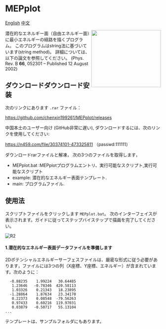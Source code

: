 # MEPplot
 [English](README.md)  [中文](README_CN.md)

<a href="https://explosion.ai"><img src="C:/Users/gaojl/Documents/GitHub/MEPplot/ui/Logo.png"  width="225" height="185" align="right" /></a>

潜在的なエネルギー面（自由エネルギー面）に最小エネルギーの経路を描くプログラム。 このプログラムはstring法に基づいています(string method)。 詳細については、以下の論文を参照してください。 (Phys. Rev. B **66**, 052301 – Published 12 August 2002) 

## ダウンロードダウンロード安装

次のリンクにあります `.rar` ファイル：

https://github.com/chenxin199261/MEPplot/releases

中国本土のユーザー向け (GitHub非常に遅い), ダウンロードするには、次のリンクを使用してください:

https://n459.com/file/30374101-473325811 （passwd:111111）

ダウンロードrarファイルと解凍， 次の3つのファイルを取得します，

* MEPplot.bat :MEPplotプログラムエントリ、実行可能なスクリプト,実行可能なスクリプト
* example: 潜在的なエネルギー表面テンプレート.
* main: プログラムファイル.

## 使用法

スクリプトファイルをクリックします `MEPplot.bat`。 次のインターフェイスが表示されます。ガイドに従ってステップバイステップで描画を完了してください。

<img src="C:/Users/gaojl/Documents/GitHub/MEPplot/Readme-figures/R2.png" alt="R2"  />

#### 1.潜在的なエネルギー表面データファイルを準備します

2Dポテンシャルエネルギーサーフェスファイルは、厳密な形式に従う必要があります，ファイルには3つの列（X座標、Y座標、エネルギー）が含まれています。次のように：

```
  -0.88235    1.99224   30.64485
   1.23646   -0.78346  420.58113
   1.03326    0.21343   18.23895
  -1.28864    1.87634   23.34170
   0.22373    0.08548  -79.56263
   0.97433    0.60216  119.97031
   0.03879   -0.50717   55.13104
...
```

テンプレートは、サンプルフォルダにもあります。